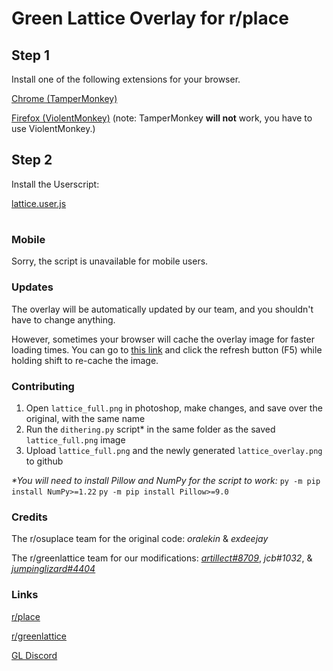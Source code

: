 # Green Lattice Overlay for r/place



## Step 1

Install one of the following extensions for your browser.

[Chrome (TamperMonkey)](https://chrome.google.com/webstore/detail/tampermonkey/dhdgffkkebhmkfjojejmpbldmpobfkfo?hl=en)

[Firefox (ViolentMonkey)](https://addons.mozilla.org/en-US/firefox/addon/violentmonkey/) (note: TamperMonkey __will not__ work, you have to use ViolentMonkey.)

## Step 2

Install the Userscript:

[lattice.user.js](https://raw.githubusercontent.com/jcb1032/greenlattice-place/main/lattice.user.js)

#

### Mobile

Sorry, the script is unavailable for mobile users.

### Updates

The overlay will be automatically updated by our team, and you shouldn't have to change anything.

However, sometimes your browser will cache the overlay image for faster loading times. You can go to [this link](https://raw.githubusercontent.com/jcb1032/greenlattice-place/main/lattice_overlay.png) and click the refresh button (F5) while holding shift to re-cache the image.

### Contributing

1. Open `lattice_full.png` in photoshop, make changes, and save over the original, with the same name
2. Run the `dithering.py` script* in the same folder as the saved `lattice_full.png` image
3. Upload `lattice_full.png` and the newly generated `lattice_overlay.png` to github

*\*You will need to install Pillow and NumPy for the script to work:*
`py -m pip install NumPy>=1.22`
`py -m pip install Pillow>=9.0`


### Credits

The r/osuplace team for the original code: _oralekin_ & _exdeejay_

The r/greenlattice team for our modifications: [_artillect#8709_](https://github.com/artillect), _jcb#1032_, & [_jumpinglizard#4404_](https://github.com/BlueRedBlueYellow)

### Links

[r/place](https://www.reddit.com/r/place)

[r/greenlattice](https://www.reddit.com/r/greenlattice)

[GL Discord](https://discord.gg/D38szSvvX3)
